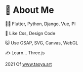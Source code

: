 
# 📝 About Me

🤦‍♂️ Flutter, Python, Django, Vue, PI

🤔 Like Css, Design Code

🐱 Use GSAP, SVG, Canvas, WebGL

✍️ Learn... Three.js


2021 Of www.taoya.art
